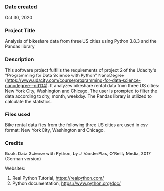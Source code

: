 ### Date created
Oct 30, 2020

### Project Title
Analysis of bikeshare data from three US cities using Python 3.8.3 and the Pandas library

### Description
This software project fulfills the requirements of project 2 of the Udacity's "Programming for Data Science with Python" NanoDegree (https://www.udacity.com/course/programming-for-data-science-nanodegree--nd104). It analyzes bikeshare rental data from three US cities: New York City, Washington and Chicago. The user is prompted to filter the data according to city, month, weekday. The Pandas library is utilized to calculate the statistics.

### Files used
Bike rental data files from the following three US cities are used in csv format: New York City, Washington and Chicago.

### Credits
Book: Data Science with Python, by J. VanderPlas, O'Reilly Media, 2017 (German version)

Websites:

1. Real Python Tutorial, https://realpython.com/
1. Python documentation, https://www.python.org/doc/


